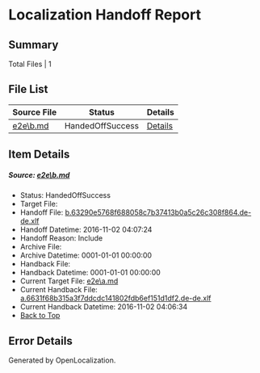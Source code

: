 # <a name='report-top'></a> Localization Handoff Report

## Summary
 Total Files | 1

## File List
 Source File | Status | Details 
 ----------- | ------ | ------- 
 [e2e\b.md](https://github.com/OpenLocalizationTestOrg/ol-test0/blob/bfb26d106b33d9a0ee8e4744d1e60dff9af30bb1/e2e/b.md) | HandedOffSuccess | [Details](#507c14cd79ae1ba5cee5ebbca1d8e86f8011e2822)

## Item Details
##### <a name='507c14cd79ae1ba5cee5ebbca1d8e86f8011e2822'></a> Source: [e2e\b.md](https://github.com/OpenLocalizationTestOrg/ol-test0/blob/bfb26d106b33d9a0ee8e4744d1e60dff9af30bb1/e2e/b.md)
* Status: HandedOffSuccess
* Target File: 
* Handoff File: [b.63290e5768f688058c7b37413b0a5c26c308f864.de-de.xlf](https://github.com/OpenLocalizationTestOrg/ol-test0-handoff/blob/2288ab2b68bf247149cfdc8ffcf984fc78180572/ol-handoff/OpenLocalizationTestOrg/ol-test0-dede/yufeih/ht/b.63290e5768f688058c7b37413b0a5c26c308f864.de-de.xlf)
* Handoff Datetime: 2016-11-02 04:07:24
* Handoff Reason: Include
* Archive File: 
* Archive Datetime: 0001-01-01 00:00:00
* Handback File: 
* Handback Datetime: 0001-01-01 00:00:00
* Current Target File: [e2e\a.md](https://github.com/OpenLocalizationTestOrg/ol-test0-dede/blob/b32018d3b98e7a609c3133a09f38734fc3bae698/e2e/a.md)
* Current Handback File: [a.6631f68b315a3f7ddcdc141802fdb6ef151d1df2.de-de.xlf](https://github.com/OpenLocalizationTestOrg/ol-test0-handback/blob/b5f950e371325a2f6983c3273e0508c73ed98d73/ol-handback/OpenLocalizationTestOrg/ol-test0-dede/yufeih/ht/a.6631f68b315a3f7ddcdc141802fdb6ef151d1df2.de-de.xlf)
* Current Handback Datetime: 2016-11-02 04:06:34
* [Back to Top](#report-top)


## Error Details

Generated by OpenLocalization.
